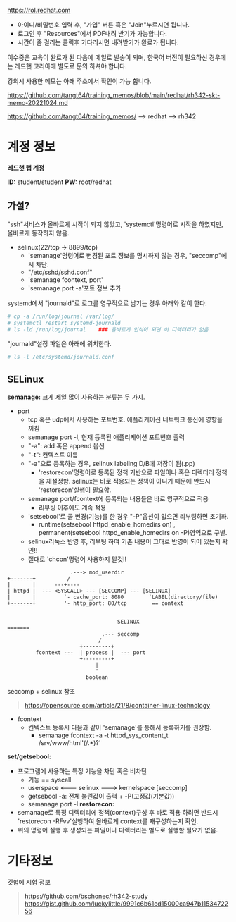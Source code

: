 

https://rol.redhat.com

- 아이디/비밀번호 입력 후, "가입" 버튼 혹은 "Join"누르시면 됩니다.
- 로그인 후 "Resources"에서 PDF내려 받기가 가능합니다. 
- 시간이 좀 걸리는 클릭후 기다리시면 내려받기가 완료가 됩니다.

이수증은 교육이 완료가 된 다음에 메일로 발송이 되며, 한국어 버전이 필요하신 경우에는 레드햇 코리아에 별도로 문의 하셔야 합니다.

강의시 사용한 메모는 아래 주소에서 확인이 가능 합니다.

<https://github.com/tangt64/training_memos/blob/main/redhat/rh342-skt-memo-20221024.md>


https://github.com/tangt64/training_memos/ --> redhat --> rh342

# 계정 정보

__레드햇 랩 계정__

__ID:__ student/student
__PW:__ root/redhat


## 가설?


"ssh"서비스가 올바르게 시작이 되지 않았고, 'systemctl'명령어로 시작을 하였지만, 올바르게 동작하지 않음.

- selinux(22/tcp -> 8899/tcp)
  + 'semanage'명령어로 변경된 포트 정보를 명시하지 않는 경우, "seccomp"에서 차단. 
  + "/etc/sshd/sshd.conf"
  + 'semanage fcontext, port'
  + 'semanage port -a'포트 정보 추가
  

systemd에서 "journald"로 로그를 영구적으로 남기는 경우 아래와 같이 한다. 
```bash
# cp -a /run/log/journal /var/log/
# systemctl restart systemd-journald
# ls -ld /run/log/journal    ### 올바르게 인식이 되면 이 디렉터리가 없음
```

"journald"설정 파일은 아래에 위치한다.
```bash
# ls -l /etc/systemd/journald.conf
```

## SELinux

__semanage:__ 크게 제일 많이 사용하는 분류는 두 가지.
- port
  + tcp 혹은 udp에서 사용하는 포트번호. 애플리케이션 네트워크 통신에 영향을 끼침
  + semanage port -l, 현재 등록된 애플리케이션 포트번호 출력
  + "-a": add 혹은 append 옵션
  + "-t": 컨텍스트 이름
  + "-a"으로 등록하는 경우, selinux labeling D/B에 저장이 됨(.pp)
    * 'restorecon'명령어로 등록된 정책 기반으로 파일이나 혹은 디렉터리 정책을 재설정함. selinux는 바로 적용되는 정책이 아니기 때문에 반드시 'restorecon'실행이 필요함.
  + semanage port/fcontext에 등록되는 내용들은 바로 영구적으로 적용
    * 리부팅 이후에도 계속 적용
  + 'setsebool'로 콜 변경(기능)를 한 경우 "-P"옵션이 없으면 리부팅하면 초기화.
    * runtime(setsebool httpd_enable_homedirs on) , permanent(setsebool httpd_enable_homedirs on -P)영역으로 구별.
  + selinux리눅스 반영 후, 리부팅 하여 기존 내용이 그대로 반영이 되어 있는지 확인!!
  + 절대로 'chcon'명령어 사용하지 말것!!
  
```text
                    .---> mod_userdir
+-------+          /
|       |      ---+----
| httpd |  --- <SYSCALL> --- [SECCOMP] --- [SELINUX]
|       |         `- cache_port: 8080        `LABEL(directory/file)
+-------+         '- http_port: 80/tcp        == context


                                   SELINUX                               =======
                              .--- seccomp
                             /
                       +---------+
         fcontext ---  | process |  --- port
                       +---------+
                            |
                            '
                         boolean  

```
seccomp + selinux 참조
>https://opensource.com/article/21/8/container-linux-technology

- fcontext
  + 컨텍스트 등록시 다음과 같이 'semanage'를 통해서 등록하기를 권장함.
    * semanage fcontext -a -t httpd_sys_content_t /srv/www/html'(/.\*)?'

__set/getsebool:__
  + 프로그램에 사용하는 특정 기능을 차단 혹은 비차단
    * 기능 == syscall
    * userspace <--- selinux ---> kernelspace
                    [seccomp]
    * getsebool -a: 전체 불린값이 출력 + -P(고정값(기본값))
    * semanage port -l 
__restorecon:__
  + semanage로 특정 디렉터리에 정책(context)구성 후 바로 적용 하려면 반드시 'restorecon -RFvv'실행하여 올바르게 context를 재구성하는지 확인.
  + 위의 명령어 실행 후 생성되는 파일이나 디렉터리는 별도로 실행할 필요가 없음.


# 기타정보

깃헙에 시험 정보
>https://github.com/bschonec/rh342-study
>https://gist.github.com/luckylittle/9991c6b61ed15000ca947b1153472256